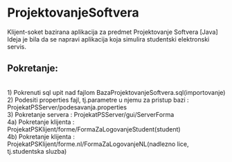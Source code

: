 # ProjektovanjeSoftvera
Klijent-soket bazirana aplikacija za predmet Projektovanje Softvera [Java]
Ideja je bila da se napravi aplikacija koja simulira studentski elektronski servis.

## Pokretanje:
<br/>
1) Pokrenuti sql upit nad fajlom BazaProjektovanjeSoftvera.sql(importovanje)<br/>
2) Podesiti properties fajl, tj.parametre u njemu za pristup bazi : ProjekatPSServer/podesavanja.properties<br/>
3) Pokretanje servera : ProjekatPSServer/gui/ServerForma<br/>
4a) Pokretanje klijenta : ProjekatPSKlijent/forme/FormaZaLogovanjeStudent(student)<br/>
4b) Pokretanje klijenta : ProjekatPSKlijent/forme.nl/FormaZaLogovanjeNL(nadlezno lice, tj.studentska sluzba)
